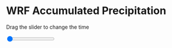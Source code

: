 <h1>WRF Accumulated Precipitation</h1>
<p>Drag the slider to change the time</p>

<div class="slidecontainer">
<input oninput='setImage(this)' class="slider" type="range" min="0" max="5" value="0" step="1" />
<img id='img'/>
</div>

<script>
var img = document.getElementById('img');
var img_array = ['/assets/images/wrf/r_wrfout_d01_2020-05-02_12:00:00.png',
'/assets/images/wrf/r_wrfout_d01_2020-05-02_13:00:00.png',
'/assets/images/wrf/r_wrfout_d01_2020-05-02_14:00:00.png',
'/assets/images/wrf/r_wrfout_d01_2020-05-02_15:00:00.png',
'/assets/images/wrf/r_wrfout_d01_2020-05-02_16:00:00.png',];
function setImage(obj)
{
        var value = obj.value;
        img.src = img_array[value];

}
</script>
